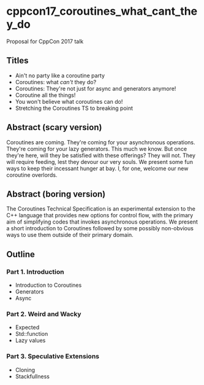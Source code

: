 # cppcon17_coroutines_what_cant_they_do
Proposal for CppCon 2017 talk

## Titles

* Ain't no party like a coroutine party 
* Coroutines: what _can't_ they do? 
* Coroutines: They're not just for async and generators anymore! 
* Coroutine all the things!
* You won't believe what coroutines can do!
* Stretching the Coroutines TS to breaking point

## Abstract (scary version)

Coroutines are coming. They're coming for your asynchronous operations. They're coming for your lazy generators. This much we know. But once they're here, will they be satisfied with these offerings? They will not. They will require feeding, lest they devour our very souls. We present some fun ways to keep their incessant hunger at bay. I, for one, welcome our new coroutine overlords.

## Abstract (boring version)

The Coroutines Technical Specification is an experimental extension to the C++ language that provides new options for control flow, with the primary aim of simplifying codes that invokes asynchronous operations. We present a short introduction to Coroutines followed by some possibly non-obvious ways to use them outside of their primary domain. 

## Outline

### Part 1. Introduction 
* Introduction to Coroutines 
* Generators 
* Async 
### Part 2. Weird and Wacky 
* Expected 
* Std::function 
* Lazy values 
### Part 3. Speculative Extensions 
* Cloning 
* Stackfullness

